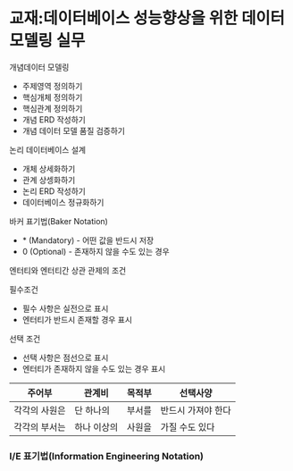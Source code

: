 # 교재:데이터베이스 성능향상을 위한 데이터모델링 실무

개념데이터 모델링

- 주제영역 정의하기
- 핵심개체 정의하기
- 핵심관계 정의하기
- 개념 ERD 작성하기
- 개념 데이터 모델 품질 검증하기

논리 데이터베이스 설계

- 개체 상세화하기
- 관계 상셍화하기
- 논리 ERD 작성하기
- 데이터베이스 정규화하기


바커 표기법(Baker Notation)

- \* (Mandatory) - 어떤 값을 반드시 저장
- 0 (Optional) - 존재하지 않을 수도 있는 경우

엔터티와 엔터티간 상관 관제의 조건

필수조건

- 필수 사항은 실전으로 표시
- 엔터티가 반드시 존재할 경우 표시

선택 조건

- 선택 사항은 점선으로 표시
- 엔터티가 존재하지 않을 수도 있는 경우 표시

|  주어부  |  관계비  |  목적부  |  선택사양  |
| -- | -- | -- | -- |
| 각각의 사원은 | 단 하나의 | 부서를 | 반드시 가져야 한다 |
| 각각의 부서는 | 하나 이상의 | 사원을 | 가질 수도 있다 |

### I/E 표기법(Information Engineering Notation)







